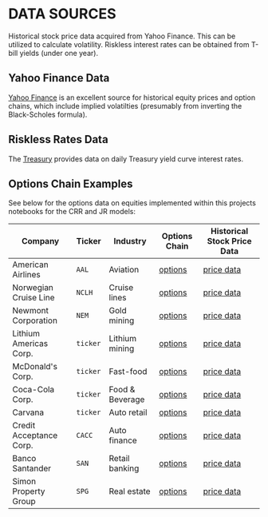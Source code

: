 # DATA SOURCES
 
Historical stock price data acquired from Yahoo Finance. This can be utilized to calculate volatility. Riskless interest rates can be obtained from T-bill yields (under one year).

## Yahoo Finance Data 
[Yahoo Finance](https://finance.yahoo.com/) is an excellent source for historical equity prices and option chains, which include implied volatilties (presumably from inverting the Black-Scholes formula).

## Riskless Rates Data 
The [Treasury](https://www.treasury.gov/resource-center/data-chart-center/interest-rates/pages/textview.aspx?data=yield) provides data on daily Treasury yield curve interest rates. 

## Options Chain Examples 

See below for the options data on equities implemented within this projects notebooks for the CRR and JR models: 

| Company | Ticker | Industry |  Options Chain  | Historical Stock Price Data | 
| --- | --- | --- | --- | --- |
| American Airlines | `AAL` | Aviation |  [options](https://finance.yahoo.com/quote/AAL/options/)  |  [price data](https://finance.yahoo.com/quote/AAL/history?p=AAL) |
| Norwegian Cruise Line | `NCLH` | Cruise lines | [options](https://finance.yahoo.com/quote/NCLH/options/)| [price data](https://finance.yahoo.com/quote/NCLH/history?p=NCLH) |
| Newmont Corporation | `NEM` | Gold mining | [options]()| [price data](https://finance.yahoo.com/quote/NCLH/history?p=NCLH)|
| Lithium Americas Corp. | `ticker` | Lithium mining | [options](https://finance.yahoo.com/quote/NEM/options?p=NEM) | [price data](https://finance.yahoo.com/quote/NEM/history?p=NEM) |
| McDonald's Corp. | `ticker` | Fast-food | [options]() | [price data]() |
| Coca-Cola Corp. | `ticker` | Food & Beverage | [options]() | [price data]() |
| Carvana | `ticker` | Auto retail | [options]() | [price data]() |
| Credit Acceptance Corp. | `CACC` | Auto finance | [options]() | [price data]() |
| Banco Santander | `SAN` | Retail banking | [options]() | [price data]() |
| Simon Property Group | `SPG` | Real estate| [options]() | [price data]() |
